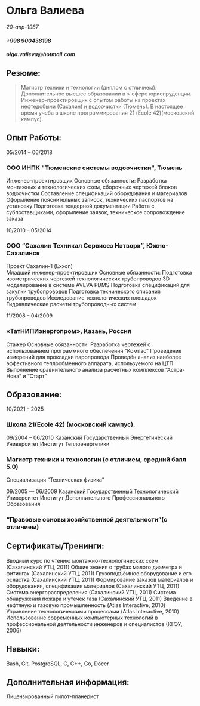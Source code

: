 # **Ольга Валиева**

_20-апр-1987_
#### _+998 900438198_
#### _olga.valieva@hotmail.com_

## Резюме:
> Магистр техники и технологии (диплом с отличием). Дополнительное высшее образовании в > сфере юриспруденции. Инженер-проектировщик с опытом работы на проектах нефтедобычи 
>(Сахалин) и водоочистки (Тюмень). В настоящее время учеба в школе программирования 21
>(Ecole 42)(московский кампус).

## Опыт Работы:	
05/2014 – 06/2018
### ООО ИНПК "Тюменские системы водоочистки", Тюмень
Инженер-проектировщик
Основные обязанности:
Разработка монтажных и технологических схем, сборочных чертежей блоков водоочистки
Составление спецификаций оборудования и материалов
Оформление пояснительных записок, технических паспортов на установку
Подготовка тендерной документации
Работа с субпоставщиками, оформление заявок, техническое сопровождение заказа

10/2010 – 05/2014
### ООО “Сахалин Техникал Сервисез Нэтворк”, Южно-Сахалинск
Проект Сахалин-1 (Exxon)  
Младший инженер-проектировщик
Основные обязанности:
Подготовка изометрических чертежей технологических трубопроводов
3D моделирование в системе AVEVA PDMS
Подготовка спецификаций для закупки трубопроводов
Подготовка технического описания трубопроводов
Исследование технологических площадок
Гидравлические расчеты трубопроводных систем

11/2008 – 04/2009	
### «ТатНИПИэнергопром», Казань, Россия
Стажер
Основные обязанности:
Разработка чертежей с использованием программного обеспечения “Компас”
Проведение измерений для прокладки паропровода
Проведён анализ наиболее эффективного теплообменного аппарата, используемого на ЦТП
Выполнение сравнительного анализа расчетных комплексов “Астра-Нова” и “Старт”
	
## Образование:
10/2021 – 2025
### Школа 21(Ecole 42) (московский кампус).
09/2004 – 06/2010
Казанский Государственный Энергетический Университет
Институт Теплоэнергетики
### Магистр техники и технологии (с отличием, средний балл 5.0)
Специализация “Техническая физика”

09/2005 –– 06/2009
Казанский Государственный Технологический Университет
Институт Дополнительного Профессионального Образования
### “Правовые основы хозяйственной деятельности”(с отличием)

## Сертификаты/Тренинги:
Вводный курс по чтению монтажно-технологических схем (Сахалинский УТЦ, 2011)
Общие знания о трубах малого диаметра и фитингах (Сахалинский УТЦ, 2011)
Грузоподъёмное оборудование и его оснастка (Сахалинский УТЦ, 2011)
Формирование заказов материалов и оборудования, спецификация материалов           (Сахалинский УТЦ, 2011)
Система энергораспределения (Сахалинский УТЦ, 2011)
Система обнаружения пожара и утечек газа (Сахалинский УТЦ, 2011)
Введение в нефтяную и газовую промышленность (Atlas Interactive, 2010)
Управление технологическими процессами (Atlas Interactive, 2010)
Использование современных компьютерных технологий в профессиональной деятельности инженеров и специалистов (КГЭУ, 2006)

## Навыки:
Bash, Git, PostgreSQL, С, С++, Go, Docer

## Дополнительная информация:
Лицензированный пилот-планерист